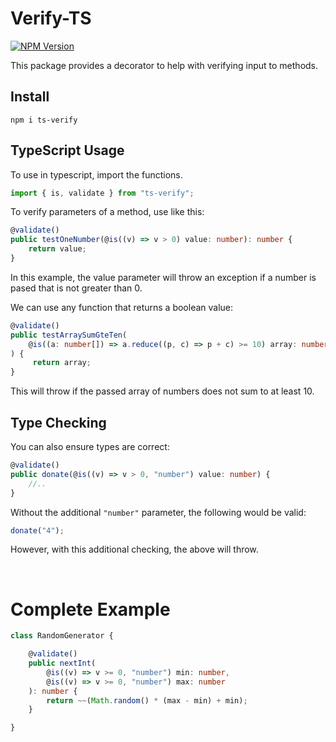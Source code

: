 # Verify-TS 
[![NPM Version](https://img.shields.io/npm/v/ts-verify.svg?style=flat)](https://www.npmjs.com/package/ts-verify)

This package provides a decorator to help with verifying input to methods.
## Install
```
npm i ts-verify
```

## TypeScript Usage
To use in typescript, import the functions. 
```ts
import { is, validate } from "ts-verify";
```
To verify parameters of a method, use like this:
```ts
@validate()
public testOneNumber(@is((v) => v > 0) value: number): number {
    return value;
}
```
In this example, the value parameter will throw an exception if a number is pased that is not greater than 0.

We can use any function that returns a boolean value:
```ts
@validate()
public testArraySumGteTen(
    @is((a: number[]) => a.reduce((p, c) => p + c) >= 10) array: number[]
) {
     return array;
}
```
This will throw if the passed array of numbers does not sum to at least 10.

## Type Checking
You can also ensure types are correct:
```ts
@validate()
public donate(@is((v) => v > 0, "number") value: number) {
    //..
}
```
Without the additional `"number"` parameter, the following would be valid:
```ts
donate("4");
```
However, with this additional checking, the above will throw.

<br>

# Complete Example
```ts
class RandomGenerator {

    @validate()
    public nextInt(
        @is((v) => v >= 0, "number") min: number,
        @is((v) => v >= 0, "number") max: number
    ): number {
        return ~~(Math.random() * (max - min) + min);
    }

}
```